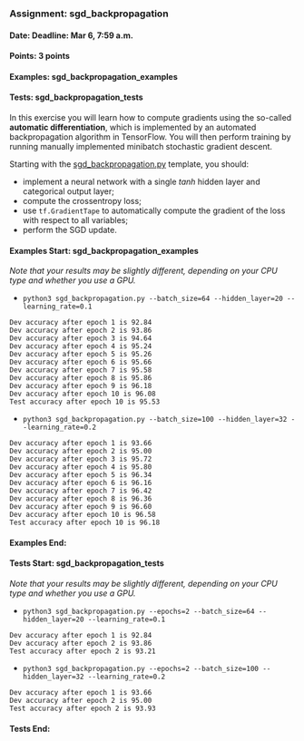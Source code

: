 ### Assignment: sgd_backpropagation
#### Date: Deadline: Mar 6, 7:59 a.m.
#### Points: 3 points
#### Examples: sgd_backpropagation_examples
#### Tests: sgd_backpropagation_tests

In this exercise you will learn how to compute gradients using the so-called
**automatic differentiation**, which is implemented by an automated
backpropagation algorithm in TensorFlow. You will then perform training
by running manually implemented minibatch stochastic gradient descent.

Starting with the
[sgd_backpropagation.py](https://github.com/ufal/npfl114/tree/master/labs/02/sgd_backpropagation.py)
template, you should:
- implement a neural network with a single _tanh_ hidden layer and
  categorical output layer;
- compute the crossentropy loss;
- use `tf.GradientTape` to automatically compute the gradient of the loss
  with respect to all variables;
- perform the SGD update.

#### Examples Start: sgd_backpropagation_examples
_Note that your results may be slightly different, depending on your CPU type and whether you use a GPU._
- `python3 sgd_backpropagation.py --batch_size=64 --hidden_layer=20 --learning_rate=0.1`
```
Dev accuracy after epoch 1 is 92.84
Dev accuracy after epoch 2 is 93.86
Dev accuracy after epoch 3 is 94.64
Dev accuracy after epoch 4 is 95.24
Dev accuracy after epoch 5 is 95.26
Dev accuracy after epoch 6 is 95.66
Dev accuracy after epoch 7 is 95.58
Dev accuracy after epoch 8 is 95.86
Dev accuracy after epoch 9 is 96.18
Dev accuracy after epoch 10 is 96.08
Test accuracy after epoch 10 is 95.53
```
- `python3 sgd_backpropagation.py --batch_size=100 --hidden_layer=32 --learning_rate=0.2`
```
Dev accuracy after epoch 1 is 93.66
Dev accuracy after epoch 2 is 95.00
Dev accuracy after epoch 3 is 95.72
Dev accuracy after epoch 4 is 95.80
Dev accuracy after epoch 5 is 96.34
Dev accuracy after epoch 6 is 96.16
Dev accuracy after epoch 7 is 96.42
Dev accuracy after epoch 8 is 96.36
Dev accuracy after epoch 9 is 96.60
Dev accuracy after epoch 10 is 96.58
Test accuracy after epoch 10 is 96.18
```
#### Examples End:
#### Tests Start: sgd_backpropagation_tests
_Note that your results may be slightly different, depending on your CPU type and whether you use a GPU._
- `python3 sgd_backpropagation.py --epochs=2 --batch_size=64 --hidden_layer=20 --learning_rate=0.1`
```
Dev accuracy after epoch 1 is 92.84
Dev accuracy after epoch 2 is 93.86
Test accuracy after epoch 2 is 93.21
```
- `python3 sgd_backpropagation.py --epochs=2 --batch_size=100 --hidden_layer=32 --learning_rate=0.2`
```
Dev accuracy after epoch 1 is 93.66
Dev accuracy after epoch 2 is 95.00
Test accuracy after epoch 2 is 93.93
```
#### Tests End:
